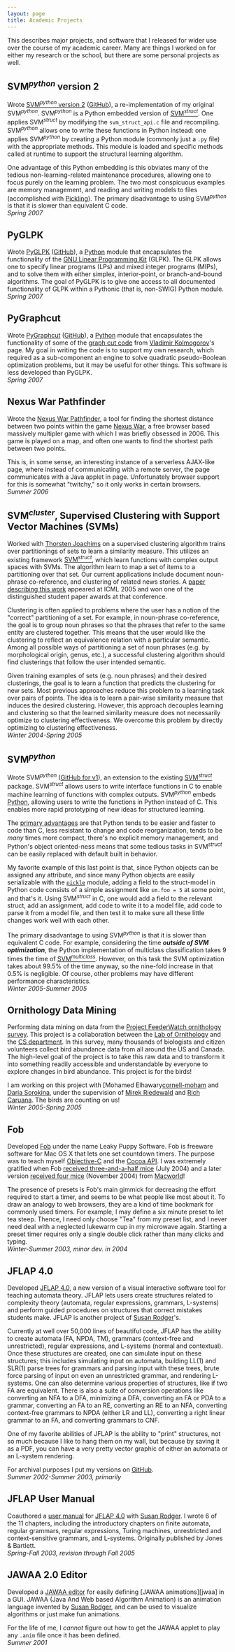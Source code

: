 ```yaml
---
layout: page
title: Academic Projects
---
```


This describes major projects, and software that I released for wider use over
the course of my academic career. Many are things I worked on for either my
research or the school, but there are some personal projects as well.

## SVM<sup>*python*</sup> version 2

Wrote [SVM<sup>*python*</sup> version 2][svmpy] ([GitHub][svmpy-gh]), a
re-implementation of my original SVM<sup>*python*</sup>. SVM<sup>*python*</sup>
is a Python embedded version of [SVM<sup>*struct*</sup>][svm-struct]. One
applies SVM<sup>*struct*</sup> by modifying the `svm_struct_api.c` file and
recompiling. SVM<sup>*python*</sup> allows one to write these functions in
Python instead: one applies SVM<sup>*python*</sup> by creating a Python module
(commonly just a `.py` file) with the appropriate methods.  This module is
loaded and specific methods called at runtime to support the structural learning
algorithm.

One advantage of this Python embedding is this obviates many of the tedious
non-learning-related maintenance procedures, allowing one to focus purely on the
learning problem.  The two most conspicuous examples are memory management, and
reading and writing models to files (accomplished with [Pickling][pickle]).  The
primary disadvantage to using SVM<sup>*python*</sup> is that it is slower than
equivalent C code.  
*Spring 2007*

[svmpy]:      https://tomfinley-archive.github.io/SVM-Python/
[svmpy-gh]:   https://github.com/TomFinley-archive/SVM-Python/
[svm-struct]: http://svmlight.joachims.org/svm_struct.html
[pickle]:     http://docs.python.org/lib/module-pickle.html

## PyGLPK

Wrote [PyGLPK][pyglpk] ([GitHub][pyglpk-gh]), a [Python][python] module that
encapsulates the functionality of the [GNU Linear Programming Kit][glpk] (GLPK).
The GLPK allows one to specify linear programs (LPs) and mixed integer programs
(MIPs), and to solve them with either simplex, interior-point, or
branch-and-bound algorithms.  The goal of PyGLPK is to give one access to all
documented functionality of GLPK within a Pythonic (that is, non-SWIG) Python
module.  
*Spring 2007*

[pyglpk]:      https://tomfinley-archive.github.io/PyGLPK/
[pyglpk-gh]:   https://github.com/TomFinley-archive/PyGLPK/
[glpk]:        http://www.gnu.org/software/glpk/
[python]:      http://www.python.org/

## PyGraphcut

Wrote [PyGraphcut][pygraphcut] ([GitHub][pygraphcut-gh]), a [Python][python]
module that encapsulates the functionality of some of the [graph cut
code][vnk-software] from [Vladimir Kolmogorov][vnk]'s page.  My goal in writing
the code is to support my own research, which required as a sub-component an
engine to solve quadratic pseudo-Boolean optimization problems, but it may be
useful for other things.  This software is less developed than PyGLPK.  
*Spring 2007*

[pygraphcut]:    https://tomfinley-archive.github.io/PyGraphcut/
[pygraphcut-gh]: https://github.com/TomFinley-archive/PyGraphcut/
[vnk]:           https://pub.ist.ac.at/~vnk/software.html
[vnk-software]:  https://pub.ist.ac.at/~vnk/software.html

## Nexus War Pathfinder

Wrote the [Nexus War Pathfinder][nwpf], a tool for finding the shortest distance
between two points within the game [Nexus War][nw], a free browser based
massively multipler game with which I was briefly obsessed in 2006.  This game
is played on a map, and often one wants to find the shortest path between two
points.

This is, in some sense, an interesting instance of a serverless AJAX-like page,
where instead of communicating with a remote server, the page communicates with
a Java applet in page.  Unfortunately browser support for this is somewhat
"twitchy," so it only works in certain browsers.  
*Summer 2006*

[nwpf]: http://pallaspallas.googlepages.com/nwpf.html
[nw]:   http://nexuswar.com/

## SVM<sup>*cluster*</sup>, Supervised Clustering with Support Vector Machines (SVMs)

Worked with [Thorsten Joachims][tj] on a supervised clustering algorithm trains
over partitionings of sets to learn a similarity measure.  This utilizes an
existing framework [SVM<sup>*struct*</sup>][svm-struct], which learn functions
with complex output spaces with SVMs.  The algorithm learn to map a set of items
to a partitioning over that set.  Our current applications include document
noun-phrase co-reference, and clustering of related news stories.  A [paper
describing this work][sc-paper] appeared at ICML 2005 and won one of the
distinguished student paper awards at that conference.

Clustering is often applied to problems where the user has a notion of the
"correct" partitioning of a set.  For example, in noun-phrase co-reference, the
goal is to group noun phrases so that the phrases that refer to the same entity
are clustered together.  This means that the user would like the clustering to
reflect an equivalence relation with a particular semantic. Among all possible
ways of partitioning a set of noun phrases (e.g. by morphological origin, genus,
etc.), a successful clustering algorithm should find clusterings that follow the
user intended semantic.

Given training examples of sets (e.g. noun phrases) and their desired
clusterings, the goal is to learn a function that predicts the clustering for
new sets. Most previous approaches reduce this problem to a learning task over
pairs of points. The idea is to learn a pair-wise similarity measure that
induces the desired clustering. However, this approach decouples learning and
clustering so that the learned similarity measure does not necessarily optimize
to clustering effectiveness. We overcome this problem by directly optimizing to
clustering effectiveness.  
*Winter 2004-Spring 2005*

[tj]: http://www.cs.cornell.edu/people/tj/
[sc-paper]: http://www.cs.cornell.edu/people/tj/publications/finley_joachims_05a.pdf

## SVM<sup>*python*</sup>

Wrote SVM<sup>*python*</sup> ([GitHub for v1][svmpy1-gh]), an extension to the
existing [SVM<sup>*struct*</sup>][svm-struct] package.  SVM<sup>*struct*</sup>
allows users to write interface functions in C to enable machine learning of
functions with complex outputs.  SVM<sup>*python*</sup> embeds [Python][python],
allowing users to write the functions in Python instead of C.  This enables more
rapid prototyping of new ideas for structured learning.

The [primary advantages][python-es] are that Python tends to be easier and
faster to code than C, less resistant to change and code reorganization, tends
to be *many* times more compact, there's no explicit memory management, and
Python's object oriented-ness means that some tedious tasks in
SVM<sup>*struct*</sup> can be easily replaced with default built in behavior.

My favorite example of this last point is that, since Python objects can be
assigned any attribute, and since many Python objects are easily serializable
with the [`pickle`][pickle] module, adding a field to the struct-model in Python
code consists of a simple assignment like `sm.foo = 5` at some point, and that's
it.  Using SVM<sup>*struct*</sup> in C, one would add a field to the relevant
struct, add an assignment, add code to write it to a model file, add code to
parse it from a model file, and then test it to make sure all these little
changes work well with each other.

The primary disadvantage to using SVM<sup>*python*</sup> is that it is slower
than equivalent C code.  For example, considering the time ***outside of SVM
optimization***, the Python implementation of multiclass classification takes 9
times the time of [SVM<sup>*multiclass*][svm-mc].  However, on this task the SVM
optimization takes about 99.5% of the time anyway, so the nine-fold increase in
that 0.5% is negligible.  Of course, other problems may have different
performance characteristics.  
*Winter 2005-Summer 2005*

[svmpy1-gh]: https://github.com/TomFinley-archive/SVM-Python/tree/v1.0.0
[python-es]: https://www.python.org/doc/essays/blurb/
[svm-mc]:    http://svmlight.joachims.org/svm_multiclass.html

## Ornithology Data Mining

Performing data mining on data from the [Project FeederWatch ornithology
survey][project-fw].  This project is a collaboration between the [Lab of
Ornithology][bird-lab] and the [CS department][cornell-cs].  In this survey,
many thousands of biologists and citizen volunteers collect bird abundance data
from all around the US and Canada.  The high-level goal of the project is to
take this raw data and to transform it into something readily accessible and
understandable by everyone to explore changes in bird abundance.  This project
is for the birds!

I am working on this project with [Mohamed Elhawary[cornell-moham] and [Daria
Sorokina][cornell-daria], under the supervision of [Mirek
Riedewald][cornell-mirek] and [Rich Caruana][cornell-richc].  The birds are
counting on us!  
*Winter 2005-Spring 2005*

[project-fw]:    http://birds.cornell.edu/pfw/
[bird-lab]:      http://birds.cornell.edu/
[cornell-cs]:    http://www.cs.cornell.edu/
[cornell-moham]: http://www.cs.cornell.edu/~hawary/
[cornell-daria]: http://www.cs.cornell.edu/~daria/
[cornell-mirek]: http://www.cs.cornell.edu/~mirek/
[cornell-richc]: http://www.cs.cornell.edu/~caruana/

## Fob

Developed [Fob][fob-gh] under the name Leaky Puppy Software.  Fob is freeware
software for Mac OS X that lets one set countdown timers.  The purpose was to
teach myself [Objective-C][objc] and the [Cocoa API][cocoa].  I was extremely
gratified when Fob [received three-and-a-half mice][macworld-gems] (July 2004)
and a later version [received four mice][macworld-gems2] (November 2004) from
[Macworld][macworld]!

The presence of presets is Fob's main gimmick for decreasing the effort required
to start a timer, and seems to be what people like most about it.  To draw an
analogy to web browsers, they are a kind of time bookmark for commonly used
timers.  For example, I may define a six minute preset to let tea steep.
Thence, I need only choose "Tea" from my preset list, and I never need deal with
a neglected lukewarm cup in my microwave again.  Starting a preset timer
requires only a single double click rather than many clicks and typing.  
*Winter-Summer 2003, minor dev. in 2004*

[fob-gh]:         https://github.com/TomFinley-archive/Fob
[objc]:           https://developer.apple.com/library/archive/documentation/Cocoa/Conceptual/ObjectiveC/Introduction/introObjectiveC.html
[cocoa]:          https://developer.apple.com/library/archive/documentation/Cocoa/Conceptual/CocoaFundamentals/Introduction/Introduction.html#//apple_ref/doc/uid/TP40002974-CH1-SW1
[macworld-gems]:  https://www.macworld.com/article/170713/julymacgems.html
[macworld-gems2]: https://www.macworld.com/article/173279/updates1.html
[macworld]:       https://www.macworld.com/

## JFLAP 4.0

Developed [JFLAP 4.0][jflap4], a new version of a visual interactive software
tool for teaching automata theory.  JFLAP lets users create structures related
to complexity theory (automata, regular expressions, grammars, L-systems) and
perform guided procedures on structures that correct mistakes students make.
JFLAP is another project of [Susan Rodger][rodger]'s.

Currently at well over 50,000 lines of beautiful code, JFLAP has the ability to
create automata (FA, NPDA, TM), grammars (context-free and unrestricted),
regular expressions, and L-systems (normal and contextual).  Once these
structures are created, one can simulate input on these structures; this
includes simulating input on automata, building LL(1) and SLR(1) parse trees for
grammars and parsing input with these trees, brute force parsing of input on
even an unrestricted grammar, and rendering L-systems.  One can also determine
various properties of structures, like if two FA are equivalent.  There is also
a suite of conversion operations like converting an NFA to a DFA, minimizing a
DFA, converting an FA or PDA to a grammar, converting an FA to an RE, converting
an RE to an NFA, converting context-free grammars to NPDA (either LR and LL),
converting a right linear grammar to an FA, and converting grammars to CNF.

One of my favorite abilities of JFLAP is the ability to "print" structures, not
so much because I like to hang them on my wall, but because by saving it as a
PDF, you can have a very pretty vector graphic of either an automata or an
L-system rendering.

For archival purposes I put my versions on [GitHub][jflap4-gh].  
*Summer 2002-Summer 2003, primarily*

[jflap4]:    http://www.cs.duke.edu/~rodger/tools/jflap/
[rodger]:    http://www.cs.duke.edu/~rodger/
[jflap4-gh]: https://github.com/TomFinley-archive/JFLAP

## JFLAP User Manual

Coauthored a [user manual][jflap-book] for [JFLAP 4.0][jflap4] with [Susan
Rodger][rodger].  I wrote 6 of the 11 chapters, including the introductory
chapters on finite automata, regular grammars, regular expressions, Turing
machines, unrestricted and context-sensitive grammars, and L-systems. Originally
published by Jones & Bartlett.  
*Spring-Fall 2003, revision through Fall 2005*

[jflap-book]: https://jflap.org/jflapbook/

## JAWAA 2.0 Editor

Developed a [JAWAA editor][jawaa-ed] for easily defining [JAWAA
animations][jwaa] in a GUI.  JAWAA (Java And Web based Algorithm Animation) is
an animation language invented by [Susan Rodger][rodger], and can be used to
visualize algorithms or just make fun animations.

For the life of me, I *cannot* figure out how to get the JAWAA applet to play
any `.anim` file once it has been defined.  
*Summer 2001*

[jawaa-ed]: https://www2.cs.duke.edu/csed/jawaa2/jawaaeditor/jawaa/DOCS/overview.html
[jawaa]:    http://www.cs.duke.edu/csed/jawaa2/
